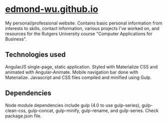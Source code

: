 # [edmond-wu.github.io](https://edmond-wu.github.io)
My personal/professional website. Contains basic personal information from interests to skills, contact information, various projects I've worked on, and resources for the Rutgers University course "Computer Applications for Business".

## Technologies used
AngularJS single-page, static application. Styled with Materialize CSS and animated with Angular-Animate. Mobile navigation bar done with Materialize. Javascript and CSS files compiled and minified using Gulp.

## Dependencies
Node module dependencies include gulp (4.0 to use gulp-series), gulp-clean-css, gulp-concat, gulp-minify, gulp-rename, and gulp-series. Check package.json file.
